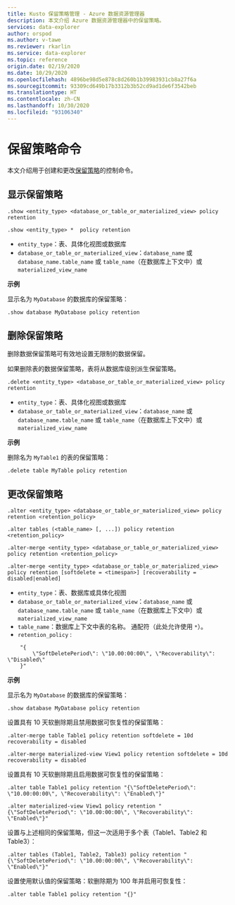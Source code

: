 ```yaml
---
title: Kusto 保留策略管理 - Azure 数据资源管理器
description: 本文介绍 Azure 数据资源管理器中的保留策略。
services: data-explorer
author: orspod
ms.author: v-tawe
ms.reviewer: rkarlin
ms.service: data-explorer
ms.topic: reference
origin.date: 02/19/2020
ms.date: 10/29/2020
ms.openlocfilehash: 4896be98d5e878c8d260b1b39983931cb8a27f6a
ms.sourcegitcommit: 93309cd649b17b3312b3b52cd9ad1de6f3542beb
ms.translationtype: HT
ms.contentlocale: zh-CN
ms.lasthandoff: 10/30/2020
ms.locfileid: "93106340"
---
```

# <a name="retention-policy-command"></a>保留策略命令

本文介绍用于创建和更改[保留策略](retentionpolicy.md)的控制命令。

## <a name="show-retention-policy"></a>显示保留策略

```kusto
.show <entity_type> <database_or_table_or_materialized_view> policy retention

.show <entity_type> *  policy retention
```

* `entity_type`：表、具体化视图或数据库
* `database_or_table_or_materialized_view`：`database_name` 或 `database_name.table_name` 或 `table_name`（在数据库上下文中）或 `materialized_view_name`

**示例**

显示名为 `MyDatabase` 的数据库的保留策略：

```kusto
.show database MyDatabase policy retention
```

## <a name="delete-retention-policy"></a>删除保留策略

删除数据保留策略可有效地设置无限制的数据保留。

如果删除表的数据保留策略，表将从数据库级别派生保留策略。

```kusto
.delete <entity_type> <database_or_table_or_materialized_view> policy retention
```

* `entity_type`：表、具体化视图或数据库
* `database_or_table_or_materialized_view`：`database_name` 或 `database_name.table_name` 或 `table_name`（在数据库上下文中）或 `materialized_view_name`

**示例**

删除名为 `MyTable1` 的表的保留策略：

```kusto
.delete table MyTable policy retention
```


## <a name="alter-retention-policy"></a>更改保留策略

```kusto
.alter <entity_type> <database_or_table_or_materialized_view> policy retention <retention_policy>

.alter tables (<table_name> [, ...]) policy retention <retention_policy>

.alter-merge <entity_type> <database_or_table_or_materialized_view> policy retention <retention_policy>

.alter-merge <entity_type> <database_or_table_or_materialized_view> policy retention [softdelete = <timespan>] [recoverability = disabled|enabled]
```

* `entity_type`：表、数据库或具体化视图
* `database_or_table_or_materialized_view`：`database_name` 或 `database_name.table_name` 或 `table_name`（在数据库上下文中）或 `materialized_view_name`
* `table_name`：数据库上下文中表的名称。  通配符（此处允许使用 `*`）。
* `retention_policy` :

```kusto
    "{ 
        \"SoftDeletePeriod\": \"10.00:00:00\", \"Recoverability\": \"Disabled\"
    }" 
```

**示例**

显示名为 `MyDatabase` 的数据库的保留策略：

```kusto
.show database MyDatabase policy retention
```

设置具有 10 天软删除期且禁用数据可恢复性的保留策略：

```kusto
.alter-merge table Table1 policy retention softdelete = 10d recoverability = disabled

.alter-merge materialized-view View1 policy retention softdelete = 10d recoverability = disabled
```

设置具有 10 天软删除期且启用数据可恢复性的保留策略：

```kusto
.alter table Table1 policy retention "{\"SoftDeletePeriod\": \"10.00:00:00\", \"Recoverability\": \"Enabled\"}"

.alter materialized-view View1 policy retention "{\"SoftDeletePeriod\": \"10.00:00:00\", \"Recoverability\": \"Enabled\"}"
```

设置与上述相同的保留策略，但这一次适用于多个表（Table1、Table2 和 Table3）：

```kusto
.alter tables (Table1, Table2, Table3) policy retention "{\"SoftDeletePeriod\": \"10.00:00:00\", \"Recoverability\": \"Enabled\"}"
```

设置使用默认值的保留策略：软删除期为 100 年并启用可恢复性：

```kusto
.alter table Table1 policy retention "{}"
```
